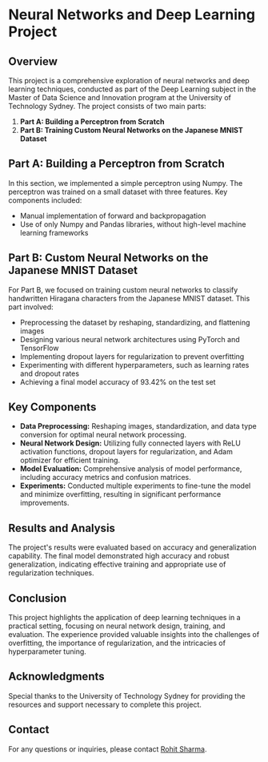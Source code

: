 # Neural Networks and Deep Learning Project

## Overview

This project is a comprehensive exploration of neural networks and deep learning techniques, conducted as part of the Deep Learning subject in the Master of Data Science and Innovation program at the University of Technology Sydney. The project consists of two main parts:

1. **Part A: Building a Perceptron from Scratch**
2. **Part B: Training Custom Neural Networks on the Japanese MNIST Dataset**

## Part A: Building a Perceptron from Scratch

In this section, we implemented a simple perceptron using Numpy. The perceptron was trained on a small dataset with three features. Key components included:
- Manual implementation of forward and backpropagation
- Use of only Numpy and Pandas libraries, without high-level machine learning frameworks

## Part B: Custom Neural Networks on the Japanese MNIST Dataset

For Part B, we focused on training custom neural networks to classify handwritten Hiragana characters from the Japanese MNIST dataset. This part involved:
- Preprocessing the dataset by reshaping, standardizing, and flattening images
- Designing various neural network architectures using PyTorch and TensorFlow
- Implementing dropout layers for regularization to prevent overfitting
- Experimenting with different hyperparameters, such as learning rates and dropout rates
- Achieving a final model accuracy of 93.42% on the test set

## Key Components

- **Data Preprocessing:** Reshaping images, standardization, and data type conversion for optimal neural network processing.
- **Neural Network Design:** Utilizing fully connected layers with ReLU activation functions, dropout layers for regularization, and Adam optimizer for efficient training.
- **Model Evaluation:** Comprehensive analysis of model performance, including accuracy metrics and confusion matrices.
- **Experiments:** Conducted multiple experiments to fine-tune the model and minimize overfitting, resulting in significant performance improvements.

## Results and Analysis

The project's results were evaluated based on accuracy and generalization capability. The final model demonstrated high accuracy and robust generalization, indicating effective training and appropriate use of regularization techniques.

## Conclusion

This project highlights the application of deep learning techniques in a practical setting, focusing on neural network design, training, and evaluation. The experience provided valuable insights into the challenges of overfitting, the importance of regularization, and the intricacies of hyperparameter tuning.

## Acknowledgments

Special thanks to the University of Technology Sydney for providing the resources and support necessary to complete this project.

## Contact

For any questions or inquiries, please contact [Rohit Sharma](https://www.linkedin.com/in/rohit-sharma-2459096002/).

